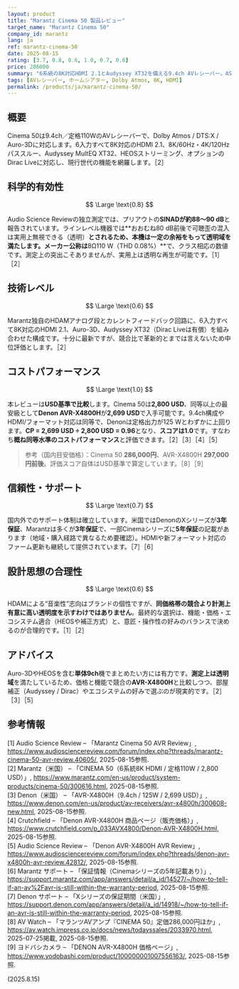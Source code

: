```yaml
---
layout: product
title: "Marantz Cinema 50 製品レビュー"
target_name: "Marantz Cinema 50"
company_id: marantz
lang: ja
ref: marantz-cinema-50
date: 2025-08-15
rating: [3.7, 0.8, 0.6, 1.0, 0.7, 0.6]
price: 286000
summary: "6系統の8K対応HDMI 2.1とAudyssey XT32を備える9.4ch AVレシーバー。ASR実測でSINAD約88〜90 dBの透明域で、米国ではDenon X4800H（2,699 USD）と概ね同等のコストパフォーマンスです"
tags: [AVレシーバー, ホームシアター, Dolby Atmos, 8K, HDMI]
permalink: /products/ja/marantz-cinema-50/
---
```


## 概要

Cinema 50は9.4ch／定格110WのAVレシーバーで、Dolby Atmos / DTS:X / Auro-3Dに対応します。6入力すべて8K対応のHDMI 2.1、8K/60Hz・4K/120Hzパススルー、Audyssey MultEQ XT32、HEOSストリーミング、オプションのDirac Liveに対応し、現行世代の機能を網羅します。［2］

## 科学的有効性

$$ \Large \text{0.8} $$

Audio Science Reviewの独立測定では、プリアウトの**SINADが約88〜90 dB**と報告されています。ラインレベル機器では**おおむね80 dB前後で可聴歪の混入は実用上無視できる（透明）**とされるため、本機は一定の余裕をもって透明域を満たします。メーカー公称は**8Ω110 W（THD 0.08%）**で、クラス相応の数値です。測定上の突出こそありませんが、実用上は透明な再生が可能です。［1］［2］

## 技術レベル

$$ \Large \text{0.6} $$

Marantz独自のHDAMアナログ段とカレントフィードバック回路に、6入力すべて8K対応のHDMI 2.1、Auro-3D、Audyssey XT32（Dirac Liveは有償）を組み合わせた構成です。十分に最新ですが、競合比で革新的とまでは言えないため中位評価とします。［2］

## コストパフォーマンス

$$ \Large \text{1.0} $$

本レビューは**USD基準で比較**します。Cinema 50は**2,800 USD**、同等以上の最安級として**Denon AVR-X4800H**が**2,699 USD**で入手可能です。9.4ch構成やHDMI/フォーマット対応は同等で、Denonは定格出力が125 Wとわずかに上回ります。**CP = 2,699 USD ÷ 2,800 USD = 0.96**となり、**スコアは1.0**です。すなわち**概ね同等水準のコストパフォーマンス**と評価できます。［2］［3］［4］［5］

> 参考（国内目安価格）：Cinema 50 **286,000円**、AVR-X4800H **297,000円前後**。評価スコア自体はUSD基準で算定しています。［8］［9］

## 信頼性・サポート

$$ \Large \text{0.7} $$

国内外でのサポート体制は確立しています。米国ではDenonのXシリーズが**3年保証**、Marantzは多くが**3年保証**で、一部Cinemaシリーズに**5年保証**の記載があります（地域・購入経路で異なるため要確認）。HDMIや新フォーマット対応のファーム更新も継続して提供されています。［7］［6］

## 設計思想の合理性

$$ \Large \text{0.6} $$

HDAMによる“音楽性”志向はブランドの個性ですが、**同価格帯の競合より計測上有意に高い透明度を示すわけではありません**。最終的な選択は、機能・価格・エコシステム適合（HEOSや補正方式）と、意匠・操作性の好みのバランスで決めるのが合理的です。［1］［2］

## アドバイス

Auro-3DやHEOSを含む**単体9ch**機でまとめたい方には有力です。**測定上は透明域**を満たしているため、価格と機能で競合の**AVR-X4800H**と比較しつつ、部屋補正（Audyssey / Dirac）やエコシステムの好みで選ぶのが現実的です。［2］［3］［5］

## 参考情報

[1] Audio Science Review – 「Marantz Cinema 50 AVR Review」, https://www.audiosciencereview.com/forum/index.php?threads/marantz-cinema-50-avr-review.40605/, 2025-08-15参照.  
[2] Marantz（米国） – 「CINEMA 50（6系統8K HDMI / 定格110W / 2,800 USD）」, https://www.marantz.com/en-us/product/system-products/cinema-50/300616.html, 2025-08-15参照.  
[3] Denon（米国） – 「AVR-X4800H（9.4ch / 125W / 2,699 USD）」, https://www.denon.com/en-us/product/av-receivers/avr-x4800h/300608-new.html, 2025-08-15参照.  
[4] Crutchfield – 「Denon AVR-X4800H 商品ページ（販売価格）」, https://www.crutchfield.com/p_033AVX4800/Denon-AVR-X4800H.html, 2025-08-15参照.  
[5] Audio Science Review – 「Denon AVR-X4800H AVR Review」, https://www.audiosciencereview.com/forum/index.php?threads/denon-avr-x4800h-avr-review.42812/, 2025-08-15参照.  
[6] Marantz サポート – 「保証情報（Cinemaシリーズの5年記載あり）」, https://support.marantz.com/app/answers/detail/a_id/14527/~/how-to-tell-if-an-av%2Favr-is-still-within-the-warranty-period, 2025-08-15参照.  
[7] Denon サポート – 「Xシリーズの保証期間（米国）」, https://support.denon.com/app/answers/detail/a_id/14918/~/how-to-tell-if-an-avr-is-still-within-the-warranty-period, 2025-08-15参照.  
[8] AV Watch – 「マランツAVアンプ『CINEMA 50』定価286,000円ほか」, https://av.watch.impress.co.jp/docs/news/todayssales/2033970.html, 2025-07-25掲載, 2025-08-15参照.  
[9] ヨドバシカメラ – 「DENON AVR-X4800H 価格ページ」, https://www.yodobashi.com/product/100000001007556163/, 2025-08-15参照.

(2025.8.15)

